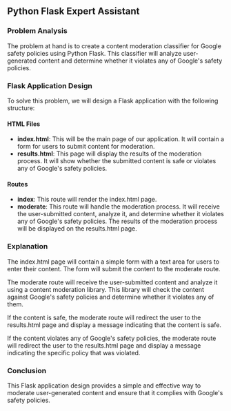  ## **Python Flask Expert Assistant**

### **Problem Analysis**
The problem at hand is to create a content moderation classifier for Google safety policies using Python Flask. This classifier will analyze user-generated content and determine whether it violates any of Google's safety policies.

### **Flask Application Design**
To solve this problem, we will design a Flask application with the following structure:

#### **HTML Files**
- **index.html**: This will be the main page of our application. It will contain a form for users to submit content for moderation.
- **results.html**: This page will display the results of the moderation process. It will show whether the submitted content is safe or violates any of Google's safety policies.

#### **Routes**
- **index**: This route will render the index.html page.
- **moderate**: This route will handle the moderation process. It will receive the user-submitted content, analyze it, and determine whether it violates any of Google's safety policies. The results of the moderation process will be displayed on the results.html page.

### **Explanation**
The index.html page will contain a simple form with a text area for users to enter their content. The form will submit the content to the moderate route.

The moderate route will receive the user-submitted content and analyze it using a content moderation library. This library will check the content against Google's safety policies and determine whether it violates any of them.

If the content is safe, the moderate route will redirect the user to the results.html page and display a message indicating that the content is safe.

If the content violates any of Google's safety policies, the moderate route will redirect the user to the results.html page and display a message indicating the specific policy that was violated.

### **Conclusion**
This Flask application design provides a simple and effective way to moderate user-generated content and ensure that it complies with Google's safety policies.